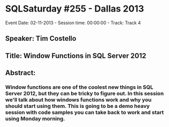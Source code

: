 # SQLSaturday #255 - Dallas 2013
Event Date: 02-11-2013 - Session time: 00:00:00 - Track: Track 4
## Speaker: Tim Costello
## Title: Window Functions in SQL Server 2012
## Abstract:
### Window functions are one of the coolest new things in SQL Server 2012, but they can be tricky to figure out.  In this session we'll talk about how windows functions work and why you should start using them.  This is going to be a demo heavy session with code samples you can take back to work and start using Monday morning.
